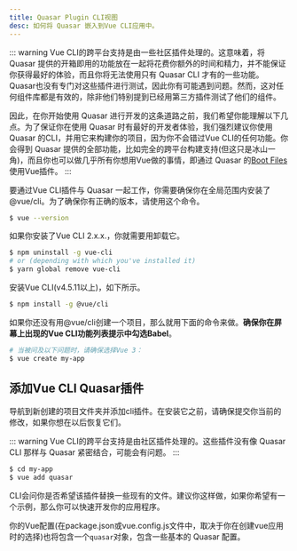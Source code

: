 ```yaml
---
title: Quasar Plugin CLI视图
desc: 如何将 Quasar 嵌入到Vue CLI应用中。
---
```


::: warning
Vue CLI的跨平台支持是由一些社区插件处理的。这意味着，将 Quasar 提供的开箱即用的功能放在一起将花费你额外的时间和精力，并不能保证你获得最好的体验，而且你将无法使用只有 Quasar CLI 才有的一些功能。Quasar也没有专门对这些插件进行测试，因此你有可能遇到问题。然而，这对任何组件库都是有效的，除非他们特别提到已经用第三方插件测试了他们的组件。

因此，在你开始使用 Quasar 进行开发的这条道路之前，我们希望你能理解以下几点。为了保证你在使用 Quasar 时有最好的开发者体验，我们强烈建议你使用 Quasar 的CLI，并用它来构建你的项目，因为你不会错过Vue CLI的任何功能。你会得到 Quasar 提供的全部功能，比如完全的跨平台构建支持(但这只是冰山一角)，而且你也可以做几乎所有你想用Vue做的事情，即通过 Quasar 的[Boot Files](/quasar-cli/boot-files#Anatomy-of-an-boot-file) 使用Vue插件。
:::

要通过Vue CLI插件与 Quasar 一起工作，你需要确保你在全局范围内安装了@vue/cli。为了确保你有正确的版本，请使用这个命令。

```bash
$ vue --version
```

如果你安装了Vue CLI 2.x.x.，你就需要用卸载它。

```bash
$ npm uninstall -g vue-cli
# or (depending with which you've installed it)
$ yarn global remove vue-cli
```

安装Vue CLI(v4.5.11以上)，如下所示。

```bash
$ npm install -g @vue/cli
```

如果你还没有用@vue/cli创建一个项目，那么就用下面的命令来做。**确保你在屏幕上出现的Vue CLI功能列表提示中勾选Babel**。

```bash
# 当被问及以下问题时，请确保选择Vue 3：
$ vue create my-app
```

## 添加Vue CLI Quasar插件
导航到新创建的项目文件夹并添加cli插件。在安装它之前，请确保提交你当前的修改，如果你想在以后恢复它们。

::: warning
Vue CLI的跨平台支持是由社区插件处理的。这些插件没有像 Quasar CLI 那样与 Quasar 紧密结合，可能会有问题。
:::

```bash
$ cd my-app
$ vue add quasar
```

CLI会问你是否希望该插件替换一些现有的文件。建议你这样做，如果你希望有一个示例，那么你可以快速开发你的应用程序。

你的Vue配置(在package.json或vue.config.js文件中，取决于你在创建vue应用时的选择)也将包含一个`quasar`对象，包含一些基本的 Quasar 配置。
